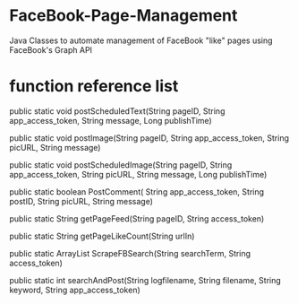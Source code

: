 # FaceBook-Page-Management
Java Classes to automate management of FaceBook "like" pages using FaceBook's Graph API

# function reference list

public static void postScheduledText(String pageID, String app_access_token, String message, Long publishTime)

public static void postImage(String pageID, String app_access_token, String picURL, String message)

public static void postScheduledImage(String pageID, String app_access_token, String picURL, String message, Long publishTime)

public static boolean PostComment( String app_access_token, String postID, String picURL, String message)

public static String getPageFeed(String pageID, String access_token)

public static String getPageLikeCount(String urlIn)

public static ArrayList<String> ScrapeFBSearch(String searchTerm, String access_token)

public static int searchAndPost(String logfilename, String filename, String keyword, String app_access_token)


